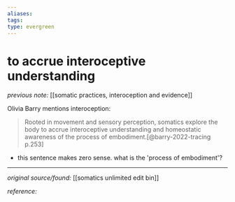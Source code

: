 ```yaml
---
aliases: 
tags: 
type: evergreen
---
```


# to accrue interoceptive understanding

_previous note:_ [[somatic practices, interoception and evidence]]

Olivia Barry mentions interoception: 

> Rooted in movement and sensory perception, somatics explore the body to accrue interoceptive understanding and homeostatic awareness of the process of embodiment.[@barry-2022-tracing p.253]

- this sentence makes zero sense. what is the 'process of embodiment'?


---

_original source/found:_ [[somatics unlimited edit bin]]

_reference:_ 




